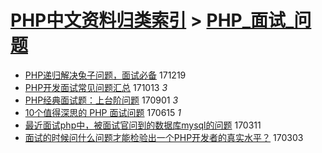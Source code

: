 [PHP中文资料归类索引](../README.md) > [PHP_面试_问题](PHP_面试_问题.md)
====
- [PHP递归解决兔子问题，面试必备](http://jkwz.applinzi.com/ittc/7048790424309728273.html#PHP%E9%80%92%E5%BD%92%E8%A7%A3%E5%86%B3%E5%85%94%E5%AD%90%E9%97%AE%E9%A2%98%EF%BC%8C%E9%9D%A2%E8%AF%95%E5%BF%85%E5%A4%87) 171219  
- [PHP开发面试常见问题汇总](http://jkwz.applinzi.com/ittc/7023886916959863825.html#PHP%E5%BC%80%E5%8F%91%E9%9D%A2%E8%AF%95%E5%B8%B8%E8%A7%81%E9%97%AE%E9%A2%98%E6%B1%87%E6%80%BB) 171013 *3* 
- [PHP经典面试题：上台阶问题](http://jkwz.applinzi.com/ittc/7008341844621263889.html#PHP%E7%BB%8F%E5%85%B8%E9%9D%A2%E8%AF%95%E9%A2%98%EF%BC%9A%E4%B8%8A%E5%8F%B0%E9%98%B6%E9%97%AE%E9%A2%98) 170901 *3* 
- [10个值得深思的 PHP 面试问题](http://jkwz.applinzi.com/ittc/6979470519475635204.html#10%E4%B8%AA%E5%80%BC%E5%BE%97%E6%B7%B1%E6%80%9D%E7%9A%84+PHP+%E9%9D%A2%E8%AF%95%E9%97%AE%E9%A2%98) 170615 *1* 
- [最近面试php中，被面试官问到的数据库mysql的问题](http://jkwz.applinzi.com/ittc/6943915424763872261.html#%E6%9C%80%E8%BF%91%E9%9D%A2%E8%AF%95php%E4%B8%AD%EF%BC%8C%E8%A2%AB%E9%9D%A2%E8%AF%95%E5%AE%98%E9%97%AE%E5%88%B0%E7%9A%84%E6%95%B0%E6%8D%AE%E5%BA%93mysql%E7%9A%84%E9%97%AE%E9%A2%98) 170311  
- [面试的时候问什么问题才能检验出一个PHP开发者的真实水平？](http://jkwz.applinzi.com/ittc/6940901101724500997.html#%E9%9D%A2%E8%AF%95%E7%9A%84%E6%97%B6%E5%80%99%E9%97%AE%E4%BB%80%E4%B9%88%E9%97%AE%E9%A2%98%E6%89%8D%E8%83%BD%E6%A3%80%E9%AA%8C%E5%87%BA%E4%B8%80%E4%B8%AAPHP%E5%BC%80%E5%8F%91%E8%80%85%E7%9A%84%E7%9C%9F%E5%AE%9E%E6%B0%B4%E5%B9%B3%EF%BC%9F) 170303  

